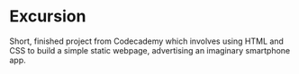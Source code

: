# Excursion
Short, finished project from Codecademy which involves using HTML and CSS to build a simple static webpage, advertising an imaginary smartphone app.
